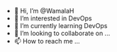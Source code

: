 - 👋 Hi, I’m @WamalaH
- 👀 I’m interested in DevOps
- 🌱 I’m currently learning DevOps
- 💞️ I’m looking to collaborate on ...
- 📫 How to reach me ...

<!---
WamalaH/WamalaH is a ✨ special ✨ repository because its `README.md` (this file) appears on your GitHub profile.
You can click the Preview link to take a look at your changes.
--->
